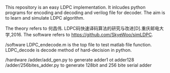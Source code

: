 This repository is an easy LDPC implementation. It inlcudes python programs for encoding and decoding and verilog file for decoder. The aim is to learn and simulate LDPC algorithm.

The theory refers to 何昌伟. LDPC码快速译码算法的研究与改进[D].重庆邮电大学,2016.
The software refers to https://github.com/SkyeWoo/simLDPC.

/software
LDPC_endecode.m is the top file to test matlab file function.
LDPC_decode is decode method of hard-decision in python.

/hardware
/adder/add_gen.py to generate adder1 ot adder128
/adder/256bites_adder.py to generate 128bit and 256 bite serial adder

